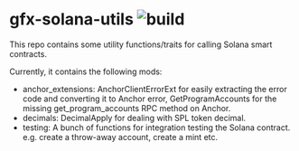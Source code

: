 # gfx-solana-utils ![build](https://img.shields.io/github/workflow/status/GooseFX1/gfx-solana-utils/ci)

This repo contains some utility functions/traits for calling Solana smart contracts.

Currently, it contains the following mods:

* anchor_extensions: AnchorClientErrorExt for easily extracting the error code and converting it to Anchor error, GetProgramAccounts for the missing get_program_accounts RPC method on Anchor.
* decimals: DecimalApply for dealing with SPL token decimal.
* testing: A bunch of functions for integration testing the Solana contract. e.g. create a throw-away account, create a mint etc.



